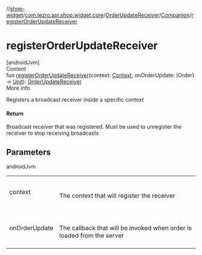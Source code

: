//[shop-widget](../../../../index.md)/[com.tezro.api.shop.widget.core](../../index.md)/[OrderUpdateReceiver](../index.md)/[Companion](index.md)/[registerOrderUpdateReceiver](register-order-update-receiver.md)



# registerOrderUpdateReceiver  
[androidJvm]  
Content  
fun [registerOrderUpdateReceiver](register-order-update-receiver.md)(context: [Context](https://developer.android.com/reference/kotlin/android/content/Context.html), onOrderUpdate: (Order) -> [Unit](https://kotlinlang.org/api/latest/jvm/stdlib/kotlin/-unit/index.html)): [OrderUpdateReceiver](../index.md)  
More info  


Registers a broadcast receiver inside a specific context



#### Return  


Broadcast receiver that was registered. Must be used to unregister the receiver to stop receiving broadcasts



## Parameters  
  
androidJvm  
  
| | |
|---|---|
| <a name="com.tezro.api.shop.widget.core/OrderUpdateReceiver.Companion/registerOrderUpdateReceiver/#android.content.Context#kotlin.Function1[com.tezro.api.shop.model.orders.Order,kotlin.Unit]/PointingToDeclaration/"></a>context| <a name="com.tezro.api.shop.widget.core/OrderUpdateReceiver.Companion/registerOrderUpdateReceiver/#android.content.Context#kotlin.Function1[com.tezro.api.shop.model.orders.Order,kotlin.Unit]/PointingToDeclaration/"></a><br><br>The context that will register the receiver<br><br>|
| <a name="com.tezro.api.shop.widget.core/OrderUpdateReceiver.Companion/registerOrderUpdateReceiver/#android.content.Context#kotlin.Function1[com.tezro.api.shop.model.orders.Order,kotlin.Unit]/PointingToDeclaration/"></a>onOrderUpdate| <a name="com.tezro.api.shop.widget.core/OrderUpdateReceiver.Companion/registerOrderUpdateReceiver/#android.content.Context#kotlin.Function1[com.tezro.api.shop.model.orders.Order,kotlin.Unit]/PointingToDeclaration/"></a><br><br>The callback that will be invoked when order is loaded from the server<br><br>|
  
  



